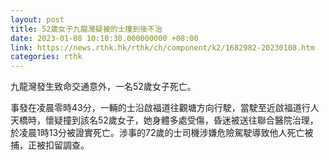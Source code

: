 ```yaml
---
layout: post
title: 52歲女子九龍灣疑被的士撞到後不治
date: 2023-01-08 10:10:30.000000000 +08:00
link: https://news.rthk.hk/rthk/ch/component/k2/1682982-20230108.htm
categories: rthk
---
```


九龍灣發生致命交通意外，一名52歲女子死亡。

事發在凌晨零時43分，一輛的士沿啟福道往觀塘方向行駛，當駛至近啟福道行人天橋時，懷疑撞到該名52歲女子，她身體多處受傷，昏迷被送往聯合醫院治理，於凌晨1時13分被證實死亡。涉事的72歲的士司機涉嫌危險駕駛導致他人死亡被捕，正被扣留調查。
